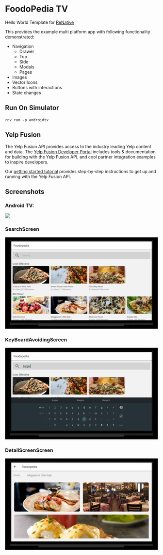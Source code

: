 # FoodoPedia TV

Hello World Template for <a href="https://www.npmjs.com/package/renative">ReNative</a>

This provides the example multi platform app with following functionality demonstrated:

- Navigation
  - Drawer
  - Top
  - Side
  - Modals
  - Pages
- Images
- Vector Icons
- Buttons with interactions
- State changes

## Run On Simulator
`rnv run -p androidtv`

## Yelp Fusion
The Yelp Fusion API provides access to the industry leading Yelp content and data. The [Yelp Fusion Developer Portal](https://www.yelp.com/fusion) includes tools & documentation for building with the Yelp Fusion API, and cool partner integration examples to inspire developers.

Our [getting started tutorial](https://www.yelp.com/developers/documentation/v3/get_started) provides step-by-step instructions to get up and running with the Yelp Fusion API.

## Screenshots

### Android TV:
<img src="https://github.com/pavjacko/renative/blob/develop/packages/renative-template-hello-world/docs/tvos.png" width="600px" />

### SearchScreen
![Alt text](https://github.com/damakvarshney/Foodopedia-TV/blob/master/ScreenShots/SearchScreen.png?raw=true "SplashScreen")

### KeyBoardAvoidingScreen
![Alt text](https://github.com/damakvarshney/Foodopedia-TV/blob/master/ScreenShots/KeyBoardAvoidingView.png?raw=true "SplashScreen")

### DetailScreenScreen
![Alt text](https://github.com/damakvarshney/Foodopedia-TV/blob/master/ScreenShots/DetailScreen.png?raw=true "SplashScreen")


